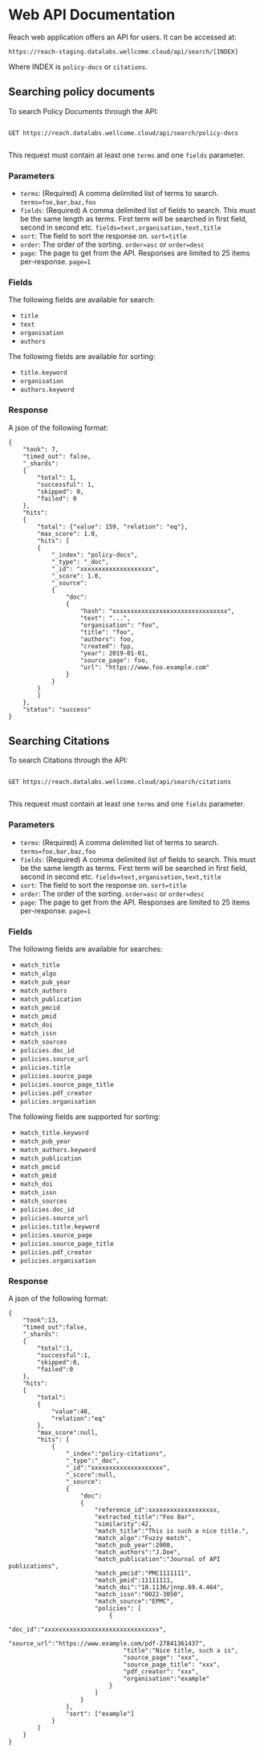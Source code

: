 # Web API Documentation

Reach web application offers an API for users. It can be accessed at:

`https://reach-staging.datalabs.wellcome.cloud/api/search/[INDEX]`

Where INDEX is `policy-docs` or `citations`.

## Searching policy documents

To search Policy Documents through the API:

```

GET https://reach.datalabs.wellcome.cloud/api/search/policy-docs


```

This request must contain at least one `terms` and one `fields` parameter.

### Parameters


 * `terms`:  (Required) A comma delimited list of terms to search. `terms=foo,bar,baz,foo`
 * `fields`: (Required) A comma delimited list of fields to search. This must be the same length as terms. First term will be searched in first field, second in second etc. `fields=text,organisation,text,title`
 * `sort`:   The field to sort the response on. `sort=title`
 * `order`:  The order of the sorting. `order=asc` or `order=desc`
 * `page`:   The page to get from the API. Responses are limited to 25 items per-response. `page=1`


### Fields

The following fields are available for search:
 - `title`
 - `text`
 - `organisation`
 - `authors`

 The following fields are available for sorting:
 - `title.keyword`
 - `organisation`
 - `authors.keyword`

### Response

A json of the following format:

```
{
	"took": 7,
	"timed_out": false,
	"_shards":
	{
		"total": 1,
		"successful": 1,
		"skipped": 0,
		"failed": 0
	},
	"hits":
	{
		"total": {"value": 159, "relation": "eq"},
		"max_score": 1.0,
		"hits": [
		{
			"_index": "policy-docs",
			"_type": "_doc",
			"_id": "xxxxxxxxxxxxxxxxxxxx",
			"_score": 1.0,
			"_source":
			{
				"doc":
				{
					"hash": "xxxxxxxxxxxxxxxxxxxxxxxxxxxxxxxx",
					"text": "...",
					"organisation": "foo",
					"title": "foo",
					"authors": foo,
					"created": fpp,
					"year": 2019-01-01,
					"source_page": foo,
					"url": "https://www.foo.example.com"
				}
			}
		}
		]
	},
	"status": "success"
}
```


## Searching Citations

To search Citations through the API:

```

GET https://reach.datalabs.wellcome.cloud/api/search/citations


```

This request must contain at least one `terms` and one `fields` parameter.

### Parameters


 * `terms`:  (Required) A comma delimited list of terms to search. `terms=foo,bar,baz,foo`
 * `fields`: (Required) A comma delimited list of fields to search. This must be the same length as terms. First term will be searched in first field, second in second etc. `fields=text,organisation,text,title`
 * `sort`:   The field to sort the response on. `sort=title`
 * `order`:  The order of the sorting. `order=asc` or `order=desc`
 * `page`:   The page to get from the API. Responses are limited to 25 items per-response. `page=1`


### Fields

The following fields are available for searches:

  - `match_title`
  - `match_algo`
  - `match_pub_year`
  - `match_authors`
  - `match_publication`
  - `match_pmcid`
  - `match_pmid`
  - `match_doi`
  - `match_issn`
  - `match_sources`
  - `policies.doc_id`
  - `policies.source_url`
  - `policies.title`
  - `policies.source_page`
  - `policies.source_page_title`
  - `policies.pdf_creator`
  - `policies.organisation`


The following fields are supported for sorting:

  - `match_title.keyword`
  - `match_pub_year`
  - `match_authors.keyword`
  - `match_publication`
  - `match_pmcid`
  - `match_pmid`
  - `match_doi`
  - `match_issn`
  - `match_sources`
  - `policies.doc_id`
  - `policies.source_url`
  - `policies.title.keyword`
  - `policies.source_page`
  - `policies.source_page_title`
  - `policies.pdf_creator`
  - `policies.organisation`

### Response

A json of the following format:

```
{
	"took":13,
	"timed_out":false,
	"_shards":
	{
		"total":1,
		"successful":1,
		"skipped":0,
		"failed":0
	},
	"hits":
	{
		"total":
		{
			"value":48,
			"relation":"eq"
		},
		"max_score":null,
		"hits": [
			{
				"_index":"policy-citations",
				"_type":"_doc",
				"_id":"xxxxxxxxxxxxxxxxxxxx",
				"_score":null,
				"_source":
				{
					"doc":
					{
						"reference_id":xxxxxxxxxxxxxxxxxxx,
						"extracted_title":"Foo Bar",
						"similarity":42,
						"match_title":"This is such a nice title.",
						"match_algo":"Fuzzy match",
						"match_pub_year":2000,
						"match_authors":"J.Doe",
						"match_publication":"Journal of API publications",
						"match_pmcid":"PMC1111111",
						"match_pmid":11111111,
						"match_doi":"10.1136/jnnp.69.4.464",
						"match_issn":"0022-3050",
						"match_source":"EPMC",
						"policies": [
							{
								"doc_id":"xxxxxxxxxxxxxxxxxxxxxxxxxxxxxxxx",
								"source_url":"https://www.example.com/pdf-27841361437",
								"title":"Nice title, such a is",
								"source_page": "xxx",
								"source_page_title": "xxx",
								"pdf_creator": "xxx",
								"organisation":"example"
							}
						]
					}
				},
				"sort": ["example"]
			}
		]
	}
}
```

